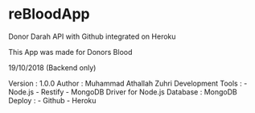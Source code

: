 # reBloodApp
Donor Darah API with Github integrated on Heroku

This App was made for Donors Blood

19/10/2018 (Backend only)

Version : 1.0.0 Author : Muhammad Athallah Zuhri 
Development Tools : - Node.js - Restify - MongoDB Driver for Node.js
Database : MongoDB 
Deploy : - Github - Heroku
